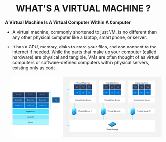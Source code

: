 # <center>WHAT'S A VIRTUAL MACHINE ?

<b>A Virtual Machine Is A Virtual Computer Within A Computer</b>

- A virtual machine, commonly shortened to just VM, is no different than any other physical computer like a laptop, smart phone, or server. 

- It has a CPU, memory, disks to store your files, and can connect to the internet if needed. While the parts that make up your computer (called hardware) are physical and tangible, VMs are often thought of as virtual computers or software-defined computers within physical servers, existing only as code.<br><br>
![virtual computers within computers](/assets/images/vm.png)



